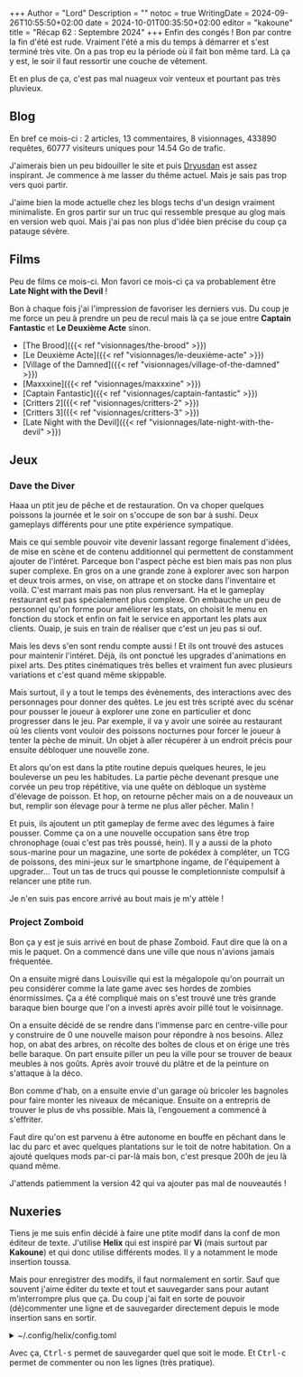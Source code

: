 +++
Author = "Lord"
Description = ""
notoc = true
WritingDate = 2024-09-26T10:55:50+02:00
date = 2024-10-01T00:35:50+02:00
editor = "kakoune"
title = "Récap 62 : Septembre 2024"
+++
Enfin des congés !
Bon par contre la fin d'été est rude.
Vraiment l'été a mis du temps à démarrer et s'est terminé très vite.
On a pas trop eu la période où il fait bon même tard.
Là ça y est, le soir il faut ressortir une couche de vêtement.

Et en plus de ça, c'est pas mal nuageux voir venteux et pourtant pas très pluvieux.

## Blog

En bref ce mois-ci : 2 articles, 13 commentaires, 8 visionnages, 433890 requêtes, 60777 visiteurs uniques pour 14.54 Go de trafic.

J'aimerais bien un peu bidouiller le site et puis [Dryusdan](https://dryusdan.space/) est assez inspirant.
Je commence à me lasser du thême actuel.
Mais je sais pas trop vers quoi partir.

J'aime bien la mode actuelle chez les blogs techs d'un design vraiment minimaliste.
En gros partir sur un truc qui ressemble presque au glog mais en version web quoi.
Mais j'ai pas non plus d'idée bien précise du coup ça patauge sévère.

## Films
Peu de films ce mois-ci.
Mon favori ce mois-ci ça va probablement être **Late Night with the Devil** !

Bon à chaque fois j'ai l'impression de favoriser les derniers vus.
Du coup je me force un peu à prendre un peu de recul mais là ça se joue entre **Captain Fantastic** et **Le Deuxième Acte** sinon.

  - [The Brood]({{< ref "visionnages/the-brood" >}})
  - [Le Deuxième Acte]({{< ref "visionnages/le-deuxième-acte" >}})
  - [Village of the Damned]({{< ref "visionnages/village-of-the-damned" >}})
  - [Maxxxine]({{< ref "visionnages/maxxxine" >}})
  - [Captain Fantastic]({{< ref "visionnages/captain-fantastic" >}})
  - [Critters 2]({{< ref "visionnages/critters-2" >}})
  - [Critters 3]({{< ref "visionnages/critters-3" >}})
  - [Late Night with the Devil]({{< ref "visionnages/late-night-with-the-devil" >}})
 
## Jeux
### Dave the Diver
Haaa un ptit jeu de pêche et de restauration.
On va choper quelques poissons la journée et le soir on s'occupe de son bar à sushi.
Deux gameplays différents pour une ptite expérience sympatique.

Mais ce qui semble pouvoir vite devenir lassant regorge finalement d'idées, de mise en scène et de contenu additionnel qui permettent de constamment ajouter de l'intéret.
Parceque bon l'aspect pèche est bien mais pas non plus super complexe.
En gros on a une grande zone à explorer avec son harpon et deux trois armes, on vise, on attrape et on stocke dans l'inventaire et voilà.
C'est marrant mais pas non plus renversant.
Ha et le gameplay restaurant est pas spécialement plus complexe.
On embauche un peu de personnel qu'on forme pour améliorer les stats, on choisit le menu en fonction du stock et enfin on fait le service en apportant les plats aux clients.
Ouaip, je suis en train de réaliser que c'est un jeu pas si ouf.

Mais les devs s'en sont rendu compte aussi !
Et ils ont trouvé des astuces pour maintenir l'intéret.
Déjà, ils ont ponctué les upgrades d'animations en pixel arts.
Des ptites cinématiques très belles et vraiment fun avec plusieurs variations et c'est quand même skippable.

Mais surtout, il y a tout le temps des évènements, des interactions avec des personnages pour donner des quêtes.
Le jeu est très scripté avec du scénar pour pousser le joueur à explorer une zone en particulier et donc progresser dans le jeu.
Par exemple, il va y avoir une soirée au restaurant où les clients vont vouloir des poissons nocturnes pour forcer le joueur à tenter la pèche de minuit.
Un objet à aller récupérer à un endroit précis pour ensuite débloquer une nouvelle zone.

Et alors qu'on est dans la ptite routine depuis quelques heures, le jeu bouleverse un peu les habitudes.
La partie pèche devenant presque une corvée un peu trop répétitive, via une quête on débloque un système d'élevage de poisson.
Et hop, on retourne pêcher mais on a de nouveaux un but, remplir son élevage pour à terme ne plus aller pêcher.
Malin !

Et puis, ils ajoutent un ptit gameplay de ferme avec des légumes à faire pousser.
Comme ça on a une nouvelle occupation sans être trop chronophage (ouai c'est pas très poussé, hein).
Il y a aussi de la photo sous-marine pour un magazine, une sorte de pokédex à compléter, un TCG de poissons, des mini-jeux sur le smartphone ingame, de l'équipement à upgrader…
Tout un tas de trucs qui pousse le completionniste compulsif à relancer une ptite run.

Je n'en suis pas encore arrivé au bout mais je m'y attèle !

### Project Zomboid
Bon ça y est je suis arrivé en bout de phase Zomboid.
Faut dire que là on a mis le paquet.
On a commencé dans une ville que nous n'avions jamais fréquentée.

On a ensuite migré dans Louisville qui est la mégalopole qu'on pourrait un peu considérer comme la late game avec ses hordes de zombies énormissimes.
Ça a été compliqué mais on s'est trouvé une très grande baraque bien bourge que l'on a investi après avoir pillé tout le voisinnage.

On a ensuite décidé de se rendre dans l'immense parc en centre-ville pour y construire de 0 une nouvelle maison pour répondre à nos besoins.
Allez hop, on abat des arbres, on récolte des boîtes de clous et on érige une très belle baraque.
On part ensuite piller un peu la ville pour se trouver de beaux meubles à nos goûts.
Après avoir trouvé du plâtre et de la peinture on s'attaque à la déco.

Bon comme d'hab, on a ensuite envie d'un garage où bricoler les bagnoles pour faire monter les niveaux de mécanique.
Ensuite on a entrepris de trouver le plus de vhs possible.
Mais là, l'engouement a commencé à s'effriter.

Faut dire qu'on est parvenu à être autonome en bouffe en pêchant dans le lac du parc et avec quelques plantations sur le toit de notre habitation.
On a ajouté quelques mods par-ci par-là mais bon, c'est presque 200h de jeu là quand même.

J'attends patiemment la version 42 qui va ajouter pas mal de nouveautés !

## Nuxeries
Tiens je me suis enfin décidé à faire une ptite modif dans la conf de mon éditeur de texte.
J'utilise **Helix** qui est inspiré par **Vi** (mais surtout par **Kakoune**) et qui donc utilise différents modes.
Il y a notamment le mode insertion toussa.

Mais pour enregistrer des modifs, il faut normalement en sortir.
Sauf que souvent j'aime éditer du texte et tout et sauvegarder sans pour autant m'interrompre plus que ça.
Du coup j'ai fait en sorte de pouvoir (dé)commenter une ligne et de sauvegarder directement depuis le mode insertion sans en sortir.

<details><summary>~/.config/helix/config.toml</summary>

[keys.normal]
C-s = ":w"
[keys.insert]
C-s = ":w"
C-c = "toggle_comments"

</details>

Avec ça, <kbd>Ctrl-s</kbd> permet de sauvegarder quel que soit le mode.
Et <kbd>Ctrl-c</kbd> permet de commenter ou non les lignes (très pratique).

